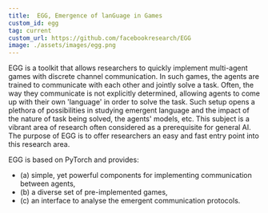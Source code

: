 ```yaml
---
title:  EGG, Emergence of lanGuage in Games
custom_id: egg
tag: current
custom_url: https://github.com/facebookresearch/EGG
image: ./assets/images/egg.png
---
```


EGG is a toolkit that allows researchers to quickly implement multi-agent games with discrete channel communication. In such games, the agents are trained to communicate with each other and jointly solve a task. Often, the way they communicate is not explicitly determined, allowing agents to come up with their own 'language' in order to solve the task. Such setup opens a plethora of possibilities in studying emergent language and the impact of the nature of task being solved, the agents' models, etc. This subject is a vibrant area of research often considered as a prerequisite for general AI. The purpose of EGG is to offer researchers an easy and fast entry point into this research area.

EGG is based on PyTorch and provides: 
- (a) simple, yet powerful components for implementing communication between agents, 
- (b) a diverse set of pre-implemented games, 
- (c) an interface to analyse the emergent communication protocols.

